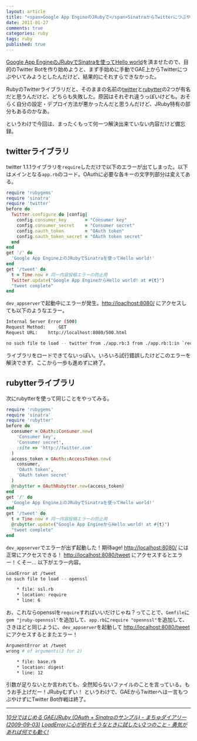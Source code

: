 ```yaml
---
layout: article
title: "<span>Google App EngineのJRubyで</span>SinatraからTwitterにつぶやけなかった"
date: 2011-01-27
comments: true
categories: ruby
tags: ruby
published: true
---
```


[Google App EngineのJRubyでSinatraを使ってHello world](/2011/01/24/google-app-engine-jruby-sinatra-hello-world)を済ませたので、目的のTwitter Botを作り始めようと、まず手始めに手動でGAE上からTwitterにつぶやいてみようとしたんだけど、結果的にそれすらできなかった。

RubyのTwitterライブラリだと、そのままの名前の[twitter](https://github.com/jnunemaker/twitter)と[rubytter](https://github.com/jugyo/rubytter)の2つが有名だと思うんだけど、どちらも失敗した。原因はそれぞれ違うっぽいけども。おそらく自分の設定・デプロイ方法が悪かったんだと思うんだけど、JRuby特有の部分もあるのかなあ。

というわけで今回は、まったくもって何一つ解決出来ていない内容だけど備忘録。

<!-- READMORE -->


## twitterライブラリ

twitter 1.1.1ライブラリを`require`しただけで以下のエラーが出てしまった。以下はメインとなる`app.rb`のコード。OAuthに必要な各キーの文字列部分は変えてある。

~~~ ruby
require 'rubygems'
require 'sinatra'
require 'twitter'
before do
  Twitter.configure do |config|
    config.consumer_key       = "Consumer key"
    config.consumer_secret    = "Consumer secret"
    config.oauth_token        = "OAuth token"
    config.oauth_token_secret = "OAuth token secret"
  end
end
get '/' do
  'Google App Engine上のJRubyでSinatraを使ってHello world!'
end
get '/tweet' do
  t = Time.now # 同一内容投稿エラーの防止用
  Twitter.update("Google App EngineからHello world! at #{t}")
  "tweet complete"
end
~~~

`dev_appserver`で起動中にエラーが発生。[http://loaclhost:8080/](http://loaclhost:8080/) にアクセスしても以下のようなエラー。

~~~ sh
Internal Server Error (500)
Request Method: 	GET
Request URL: 	http://localhost:8080/500.html

no such file to load -- twitter from ./app.rb:3 from ./app.rb:1:in `require' from config.ru:1
~~~

ライブラリをロードできてないっぽい。いろいろ試行錯誤したけどこのエラーを解決できず、ここから一歩も進めずに終了。


## rubytterライブラリ

次にrubytterを使って同じことをやってみる。

~~~ ruby
require 'rubygems'
require 'sinatra'
require 'rubytter'
before do
  consumer = OAuth::Consumer.new(
    'Consumer key',
    'Consumer secret',
    :site => 'http://twitter.com'
  )
  access_token = OAuth::AccessToken.new(
    consumer,
    'OAuth token',
    'OAuth token secret'
  )
  @rubytter = OAuthRubytter.new(access_token)
end
get '/' do
  'Google App Engine上のJRubyでSinatraを使ってHello world!'
end
get '/tweet' do
  t = Time.now # 同一内容投稿エラーの防止用
  @rubytter.update("Google App EngineからHello world! at #{t}")
  "tweet complete"
end
~~~

`dev_appserver`でエラーが出ず起動した！期待age!
[http://localhost:8080/](http://localhost:8080/) には正常にアクセスできる！
[http://localhost:8080/tweet](http://localhost:8080/tweet) にアクセスするとエラー！くそー… 以下がエラー内容。

~~~ sh
LoadError at /tweet
no such file to load -- openssl

    * file: ssl.rb
    * location: require
    * line: 6
~~~

お、これならopensslを`require`すればいいだけじゃね？ってことで、`Gemfile`に`gem "jruby-opennssl"`を追加して、`app.rb`に`require "opennssl"`を追加して、さきほどと同じように、`dev_appserver`を起動して [http://localhost:8080/tweet](http://localhost:8080/tweet) にアクセスするとまたエラー！

~~~ sh
ArgumentError at /tweet
wrong # of arguments(3 for 2)

    * file: base.rb
    * location: digest
    * line: 12
~~~

引数が足りないとか言われても、全然知らないファイルのことを言っている。もうお手上げだー！JRubyむずい！ というわけで、GAEからTwitterへは一言もつぶやけずにTwitter Bot作戦は終了。

* * *

<cite>[10分ではじめる GAE/JRuby (OAuth + Sinatraのサンプル) - まちゅダイアリー(2009-09-03)](http://www.machu.jp/diary/20090903.html#p01)</cite>
<cite>[LoadErrorに心が折れそうなときに試したい2つのこと - 勇気があれば何でも動く!](http://d.hatena.ne.jp/tsua/20100504)</cite>
